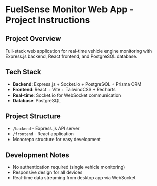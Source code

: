 # FuelSense Monitor Web App - Project Instructions

## Project Overview

Full-stack web application for real-time vehicle engine monitoring with Express.js backend, React frontend, and PostgreSQL database.

## Tech Stack

- **Backend**: Express.js + Socket.io + PostgreSQL + Prisma ORM
- **Frontend**: React + Vite + TailwindCSS + Recharts
- **Real-time**: Socket.io for WebSocket communication
- **Database**: PostgreSQL

## Project Structure

- `/backend` - Express.js API server
- `/frontend` - React application
- Monorepo structure for easy development

## Development Notes

- No authentication required (single vehicle monitoring)
- Responsive design for all devices
- Real-time data streaming from desktop app via WebSocket
